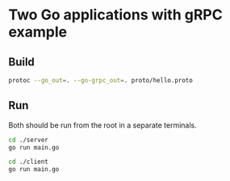 # Two Go applications with gRPC example

## Build

```bash
protoc --go_out=. --go-grpc_out=. proto/hello.proto
```

## Run

Both should be run from the root in a separate terminals.

```bash
cd ./server
go run main.go
```

```bash
cd ./client
go run main.go
```
